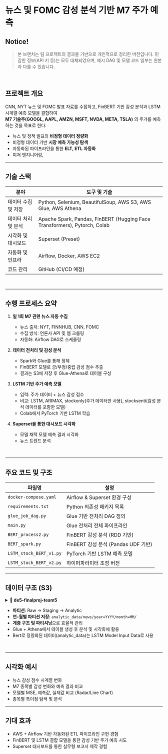 # 뉴스 및 FOMC 감성 분석 기반 M7 주가 예측

## Notice!

> 본 브랜치는 팀 프로젝트의 결과물 기반으로 개인적으로 정리한 버전입니다.
> 민감한 정보(API 키 등)는 모두 대체되었으며, 예시 DAG 및 모델 코드 일부는 원본과 다를 수 있습니다.


<br/>


## 프로젝트 개요

CNN, NYT 뉴스 및 FOMC 발표 자료를 수집하고, FinBERT 기반 감성 분석과 LSTM 시계열 예측 모델을 결합하여  
**M7 기술주(GOOGL, AAPL, AMZN, MSFT, NVDA, META, TSLA)** 의 주가를 예측하는 것을 목표로 한다. 

- 뉴스 및 정책 발표의 **비정형 데이터 정량화**
- 비정형 데이터 기반 **시장 예측 가능성 탐색**
- 자동화된 파이프라인을 통한 **ELT, ETL 자동화**
- 피쳐 엔지니어링, 

---

## 기술 스택

| 분야               | 도구 및 기술                                                                 |
|--------------------|------------------------------------------------------------------------------|
| 데이터 수집 및 저장 | Python, Selenium, BeautifulSoup, AWS S3, AWS Glue, AWS Athena               |
| 데이터 처리 및 분석 | Apache Spark, Pandas, FinBERT (Hugging Face Transformers), Pytorch, Colab   |
| 시각화 및 대시보드  | Superset (Preset)                                                            |
| 자동화 및 인프라     | Airflow, Docker, AWS EC2                                                    |
| 코드 관리           | GitHub (CI/CD 예정)                                                         |

<br/>


---

## 수행 프로세스 요약

1. **일 1회 M7 관련 뉴스 자동 수집**
    - 뉴스 출처: NYT, FINNHUB, CNN, FOMC
    - 수집 방식: 언론사 API 및 웹 크롤링
    - 자동화: Airflow DAG로 스케줄링

2. **데이터 전처리 및 감성 분석**
    - Spark와 Glue를 통해 정제
    - FinBERT 모델로 긍/부정/중립 감성 점수 추출
    - 결과는 S3에 저장 후 Glue-Athena로 테이블 구성

3. **LSTM 기반 주가 예측 모델**
    - 입력: 주가 데이터 + 뉴스 감성 점수
    - 비교: LSTM, ARIMAX, stockonly(주가 데이터만 사용), stocksenti(감성 분석 데이터를 포함한 모델)
    - Colab에서 PyTorch 기반 LSTM 학습

4. **Superset을 통한 대시보드 시각화**
    - 모델  채택 모델 예측 결과 시각화
    - 뉴스 트렌드 분석

<br/>

---

## 주요 코드 및 구조

| 파일명                  | 설명                                               |
|-------------------------|----------------------------------------------------|
| `docker-compose.yaml`   | Airflow & Superset 환경 구성                       |
| `requirements.txt`      | Python 의존성 패키지 목록                          |
| `glue_job_dag.py`       | Glue 기반 전처리 DAG 정의                          |
| `main.py`               | Glue 전처리 전체 파이프라인                         |
| `BERT_process2.py`      | FinBERT 감성 분석 (RDD 기반)                       |
| `BERT_spark.py`         | FinBERT 감성 분석 (Pandas UDF 기반)                |
| `LSTM_stock_BERT_v1.py` | PyTorch 기반 LSTM 예측 모델                         |
| `LSTM_stock_BERT_v2.py` | 하이퍼파라미터 조정 버전                           |

---

## 데이터 구조 (S3)

<details>
<summary><strong>📂 de5-finalproj-team5</strong></summary>

```bash
de5-finalproj-team5/
├── raw_data/
│   ├── CNN/
│   │   ├── 2020/
│   │   ├── 2021/
│   │   ├── ...
│   │   └── 2025/
│   ├── FINNHUB/
│   ├── FOMC/
│   └── NYTD/
│
├── staging_data/news/
│   ├── full/
│   └── incremental/
│       ├── CNN/
│       │   └── 20250317/
│       ├── FINNHUB/
│       │   └── 20250317/
│       └── ...
│
├── analytic_data/news/
│   ├── year=2025/
│   │   ├── month=3/
│   │   └── ...
│   └── year=2020/
│
└── spark_script/
    └── main.py
```
</details>

- **파티션**: Raw → Staging → Analytic  
- **연-월별 파티션 저장**: `analytic_data/news/year=YYYY/month=MM/`
- **계층 구조 및 파티셔닝**으로 효율적 관리
- Glue + Athena에서 테이블 생성 후 분석 및 시각화에 활용
- Bert로 정량화된 데이터(analytic_data)는 LSTM Model Input Data로 사용

<br/>

---

## 시각화 예시

- 뉴스 감성 점수 시계열 변화
- M7 종목별 감성 변화와 예측 결과 비교
- 모델별 MSE, 예측값, 실제값 비교 (Radar/Line Chart)
- 종목별 특이점 탐색 및 분석

---

## 기대 효과

- AWS + Airflow 기반 자동화된 ETL 파이프라인 구현 경험
- FinBERT 및 LSTM 결합 모델을 통한 감성 기반 주가 예측 시도
- Superset 대시보드를 통한 실무형 보고서 제작 경험

